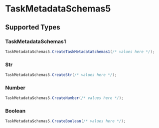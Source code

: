 # TaskMetadataSchemas5


## Supported Types

### TaskMetadataSchemas1

```csharp
TaskMetadataSchemas5.CreateTaskMetadataSchemas1(/* values here */);
```

### Str

```csharp
TaskMetadataSchemas5.CreateStr(/* values here */);
```

### Number

```csharp
TaskMetadataSchemas5.CreateNumber(/* values here */);
```

### Boolean

```csharp
TaskMetadataSchemas5.CreateBoolean(/* values here */);
```
